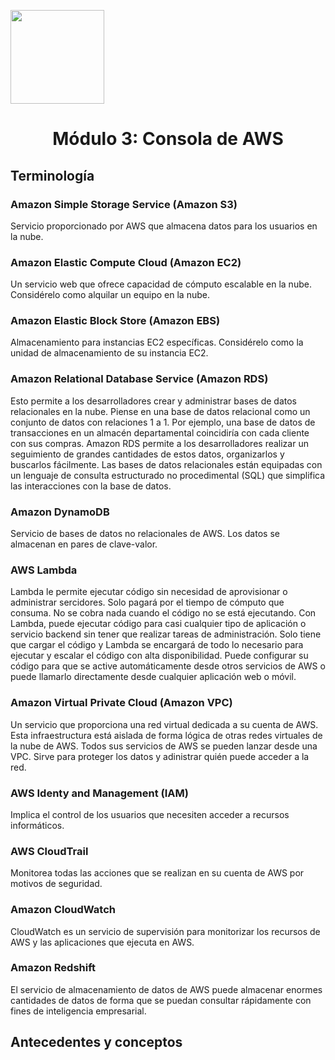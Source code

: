 <p align="left">
  <img src="https://semanadelcannabis.cayetano.edu.pe/assets/img/logo-upch.png" width="150">
  <h1 align="center">Módulo 3: Consola de AWS</h1>
</p>

## Terminología
### Amazon Simple Storage Service (Amazon S3)
Servicio proporcionado por AWS que almacena datos para los usuarios en la nube.
### Amazon Elastic Compute Cloud (Amazon EC2)
Un servicio web que ofrece capacidad de cómputo escalable en la nube. Considérelo como alquilar un equipo en la nube.
### Amazon Elastic Block Store (Amazon EBS)
Almacenamiento para instancias EC2 específicas. Considérelo como la unidad de almacenamiento de su instancia EC2.
### Amazon Relational Database Service (Amazon RDS)
Esto permite a los desarrolladores crear y administrar bases de datos relacionales en la nube. Piense en una base de datos relacional como un conjunto de datos con relaciones 1 a 1. Por ejemplo, una base de datos de transacciones en un almacén departamental coincidiría con cada cliente con sus compras. Amazon RDS permite a los desarrolladores realizar un seguimiento de grandes cantidades de estos datos, organizarlos y buscarlos fácilmente. Las bases de datos relacionales están equipadas con un lenguaje de consulta estructurado no procedimental (SQL) que simplifica las interacciones con la base de datos.
### Amazon DynamoDB
Servicio de bases de datos no relacionales de AWS. Los datos se almacenan en pares de clave-valor.
### AWS Lambda
Lambda le permite ejecutar código sin necesidad de aprovisionar o administrar sercidores. Solo pagará por el tiempo de cómputo que consuma. No se cobra nada cuando el código no se está ejecutando. Con Lambda, puede ejecutar código para casi cualquier tipo de aplicación o servicio backend sin tener que realizar tareas de administración. Solo tiene que cargar el código y Lambda se encargará de todo lo necesario para ejecutar y escalar el código con alta disponibilidad. Puede configurar su código para que se active automáticamente desde otros servicios de AWS o puede llamarlo directamente desde cualquier aplicación web o móvil.
### Amazon Virtual Private Cloud (Amazon VPC)
Un servicio que proporciona una red virtual dedicada a su cuenta de AWS. Esta infraestructura está aislada de forma lógica de otras redes virtuales de la nube de AWS. Todos sus servicios de AWS se pueden lanzar desde una VPC. Sirve para proteger los datos y adinistrar quién puede acceder a la red.
### AWS Identy and Management (IAM)
Implica el control de los usuarios que necesiten acceder a recursos informáticos.
### AWS CloudTrail
Monitorea todas las acciones que se realizan en su cuenta de AWS por motivos de seguridad.
### Amazon CloudWatch
CloudWatch es un servicio de supervisión para monitorizar los recursos de AWS y las aplicaciones que ejecuta en AWS.
### Amazon Redshift
El servicio de almacenamiento de datos de AWS puede almacenar enormes cantidades de datos de forma que se puedan consultar rápidamente con fines de inteligencia empresarial.
## Antecedentes y conceptos
